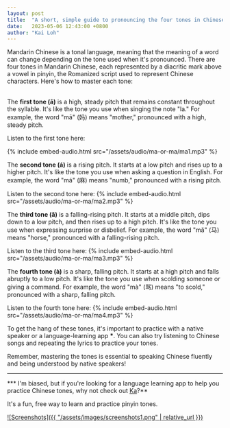 ```yaml
---
layout: post
title:  "A short, simple guide to pronouncing the four tones in Chinese"
date:   2023-05-06 12:43:00 +0800
author: "Kai Loh"
---
```


Mandarin Chinese is a tonal language, meaning that the meaning of a word can change depending on the tone used when it's pronounced. There are four tones in Mandarin Chinese, each represented by a diacritic mark above a vowel in pinyin, the Romanized script used to represent Chinese characters. Here's how to master each tone:
<br/>
<br/>

The **first tone (ā)** is a high, steady pitch that remains constant throughout the syllable. It's like the tone you use when singing the note "la." For example, the word "mā" (妈) means "mother," pronounced with a high, steady pitch.

Listen to the first tone here:

{% include embed-audio.html src="/assets/audio/ma-or-ma/ma1.mp3" %}
<br/>

The **second tone (á)** is a rising pitch. It starts at a low pitch and rises up to a higher pitch. It's like the tone you use when asking a question in English. For example, the word "má" (麻) means "numb," pronounced with a rising pitch.

Listen to the second tone here:
{% include embed-audio.html src="/assets/audio/ma-or-ma/ma2.mp3" %}
<br/>

The **third tone (ǎ)** is a falling-rising pitch. It starts at a middle pitch, dips down to a low pitch, and then rises up to a high pitch. It's like the tone you use when expressing surprise or disbelief. For example, the word "mǎ" (马) means "horse," pronounced with a falling-rising pitch.

Listen to the third tone here:
{% include embed-audio.html src="/assets/audio/ma-or-ma/ma3.mp3" %}
<br/>

The **fourth tone (à)** is a sharp, falling pitch. It starts at a high pitch and falls abruptly to a low pitch. It's like the tone you use when scolding someone or giving a command. For example, the word "mà" (骂) means "to scold," pronounced with a sharp, falling pitch.

Listen to the fourth tone here:
{% include embed-audio.html src="/assets/audio/ma-or-ma/ma4.mp3" %}
<br/>

To get the hang of these tones, it's important to practice with a native speaker or a language-learning app **\***. You can also try listening to Chinese songs and repeating the lyrics to practice your tones. 

Remember, mastering the tones is essential to speaking Chinese fluently and being understood by native speakers!

---

*** I'm biased, but if you're looking for a language learning app to help you practice Chinese tones, why not check out [Ka](https://apps.apple.com/us/app/ka-chinese-tones-learn-pinyin/id6444140899)?**

It's a fun, free way to learn and practice pinyin tones.

[![Screenshots]({{ "/assets/images/screenshots1.png" | relative_url }})](https://apps.apple.com/us/app/ka-chinese-tones-learn-pinyin/id6444140899)






